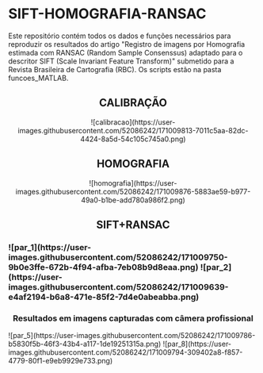 # SIFT-HOMOGRAFIA-RANSAC
Este repositório contém todos os dados e funções necessários para reproduzir os resultados do artigo "Registro de imagens por Homografia estimada com RANSAC (Random Sample Consenssus) adaptado para o descritor SIFT (Scale Invariant Feature Transform)" submetido para a Revista Brasileira de Cartografia (RBC). Os scripts estão na pasta funcoes_MATLAB.

<h2 align="center">CALIBRAÇÃO</h2>
<p align="center">
![calibracao](https://user-images.githubusercontent.com/52086242/171009813-7011c5aa-82dc-4424-8a5d-54c105c745a0.png)

</p>



<h2 align="center">HOMOGRAFIA</h2>
<p align="center">
![homografia](https://user-images.githubusercontent.com/52086242/171009876-5883ae59-b977-49a0-b1be-add780a986f2.png)
</p>

<h2 align="center">SIFT+RANSAC</h2>
<h3 Resultados em imagens capturadas com câmera de smartphone</h3>
![par_1](https://user-images.githubusercontent.com/52086242/171009750-9b0e3ffe-672b-4f94-afba-7eb08b9d8eaa.png)
![par_2](https://user-images.githubusercontent.com/52086242/171009639-e4af2194-b6a8-471e-85f2-7d4e0abeabba.png)

<h3 align="center">Resultados em imagens capturadas com câmera profissional</h3>
![par_5](https://user-images.githubusercontent.com/52086242/171009786-b5830f5b-46f3-43b4-a117-1de19251315a.png)
![par_8](https://user-images.githubusercontent.com/52086242/171009794-309402a8-f857-4779-80f1-e9eb9929e733.png)
